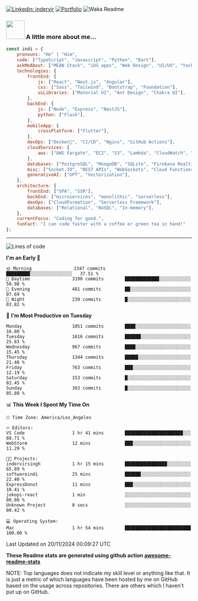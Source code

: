 

[![Linkedin: indervir](https://img.shields.io/badge/-Indervir%20Singh-blue?style=flat-square&logo=Linkedin&logoColor=white&link=https://www.linkedin.com/in/indervir-singh/)](https://www.linkedin.com/in/indervir-singh/)
[![Portfolio](https://img.shields.io/badge/Developer%20Portfolio-46a2f1.svg?&style=flat-square&logo=Google-Chrome&logoColor=white&link=https://www.softwareindi.com/)](https://www.softwareindi.com)
![Waka Readme](https://github.com/indervirsingh/indervirsingh/workflows/Waka%20Readme/badge.svg)

<!-- ### 📫 Like to meet me?

Pick a slot if you'd like to meet me and chat about anything you are passionate about - but make sure to describe the agenda

<a href="https://calendly.com/anmol098/30min" target="_blank"><img width="498" alt="meet_link" src="https://user-images.githubusercontent.com/15426564/144297439-f530f383-e73e-41e0-9914-a9b7d3f432e5.png"></a>

👇 Hit in your console or terminal to connect with me.

```bash
npx anmol
```
**👆 This command line tool can be found at [npx anmol](https://github.com/anmol098/npx_card)** -->

### <img src="https://media.giphy.com/media/VgCDAzcKvsR6OM0uWg/giphy.gif" width="50"> A little more about me...  

```javascript
const indi = {
    pronouns: "He" | "Him",
    code: ["TypeScript", "Javascript", "Python", "Dart"],
    askMeAbout: ["MEAN Stack", "iOS apps", "Web Design", "UI/UX", "tech trends"],
    technologies: {
        frontEnd: {
            js: ["React", "Next.js", "Angular"],
            css: ["Sass", "Tailwind", "Bootstrap", "Foundation"],
            uiLibraries: ["Material UI", "Ant Design", "Chakra UI"],
        },
        backEnd: {
            js: ["Node", "Express", "NestJS"],
            python: ["Flask"],
        },
        mobileApp: {
            crossPlatform: ["Flutter"],
        },
        devOps: ["Docker🐳", "CI/CD", "Nginx", "GitHub Actions"],
        cloudServices: {
            aws: ["AWS Fargate", "EC2", "S3", "Lambda", "CloudWatch", "RDS"],
        },
        databases: ["PostgreSQL", "MongoDB", "SQLite", "Firebase Realtime DB", "redis"],
        misc: ["Socket.IO", "REST APIs", "WebSockets", "Cloud Functions"],
        generativeAI: ["GPT", "Vectorization"],
    },
    architecture: {
        frontEnd: ["SPA", "SSR"],
        backEnd: ["microservices", "monolithic", "serverless"],
        devOps: ["CloudFormation", "Serverless Framework"],
        databases: ["Relational", "NoSQL", "In-memory"],
    },
    currentFocus: "Coding for good.",
    funFact: "I can code faster with a coffee or green tea in hand!"
};
```


---
<!--START_SECTION:waka-->
![Lines of code](https://img.shields.io/badge/From%20Hello%20World%20I%27ve%20Written-3.0%20million%20lines%20of%20code-blue)

**I'm an Early 🐤** 

```text
🌞 Morning                2347 commits        █████████░░░░░░░░░░░░░░░░   37.51 % 
🌆 Daytime                3190 commits        █████████████░░░░░░░░░░░░   50.98 % 
🌃 Evening                481 commits         ██░░░░░░░░░░░░░░░░░░░░░░░   07.69 % 
🌙 Night                  239 commits         █░░░░░░░░░░░░░░░░░░░░░░░░   03.82 % 
```
📅 **I'm Most Productive on Tuesday** 

```text
Monday                   1051 commits        ████░░░░░░░░░░░░░░░░░░░░░   16.80 % 
Tuesday                  1616 commits        ██████░░░░░░░░░░░░░░░░░░░   25.83 % 
Wednesday                967 commits         ████░░░░░░░░░░░░░░░░░░░░░   15.45 % 
Thursday                 1344 commits        █████░░░░░░░░░░░░░░░░░░░░   21.48 % 
Friday                   763 commits         ███░░░░░░░░░░░░░░░░░░░░░░   12.19 % 
Saturday                 153 commits         █░░░░░░░░░░░░░░░░░░░░░░░░   02.45 % 
Sunday                   363 commits         █░░░░░░░░░░░░░░░░░░░░░░░░   05.80 % 
```


📊 **This Week I Spent My Time On** 

```text
🕑︎ Time Zone: America/Los_Angeles

🔥 Editors: 
VS Code                  1 hr 41 mins        ██████████████████████░░░   88.71 % 
WebStorm                 12 mins             ███░░░░░░░░░░░░░░░░░░░░░░   11.29 % 

🐱‍💻 Projects: 
indervirsingh            1 hr 15 mins        ████████████████░░░░░░░░░   65.89 % 
softwareindi             25 mins             ██████░░░░░░░░░░░░░░░░░░░   22.40 % 
ExpressDonut             11 mins             ███░░░░░░░░░░░░░░░░░░░░░░   10.41 % 
jokopi-react             1 min               ░░░░░░░░░░░░░░░░░░░░░░░░░   00.88 % 
Unknown Project          0 secs              ░░░░░░░░░░░░░░░░░░░░░░░░░   00.42 % 

💻 Operating System: 
Mac                      1 hr 54 mins        █████████████████████████   100.00 % 
```


 Last Updated on 20/11/2024 00:09:27 UTC
<!--END_SECTION:waka-->

**These Readme stats are generated using github action [awesome-readme-stats](https://github.com/anmol098/waka-readme-stats)**

NOTE: Top languages does not indicate my skill level or anything like that. It is just a metric of which languages have been hosted by me on GitHub based on the usage across repositories. There are others which I haven't put up on GitHub.
